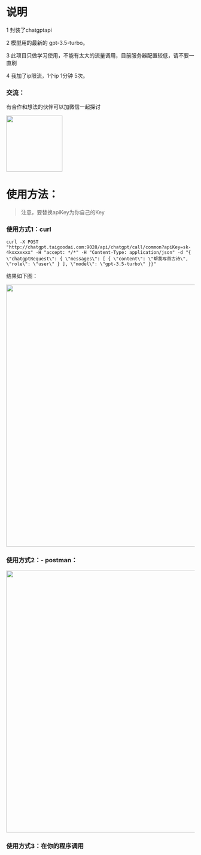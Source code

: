 # 说明
1 封装了chatgptapi

2 模型用的最新的 gpt-3.5-turbo。

3 此项目只做学习使用，不能有太大的流量调用，目前服务器配置较低，请不要一直刷

4 我加了ip限流，1个ip 1分钟 5次。

### 交流：
有合作和想法的伙伴可以加微信一起探讨

 <img src="https://user-images.githubusercontent.com/10082030/222692165-c91396fb-8062-473e-b083-c201fa19e9f1.png" width="150">


# 使用方法：
> 注意，要替换apiKey为你自己的Key
### 使用方式1：curl
```
curl -X POST "http://chatgpt.taigoodai.com:9028/api/chatgpt/call/common?apiKey=sk-4kxxxxxxx" -H "accept: */*" -H "Content-Type: application/json" -d "{ \"chatgptRequest\": { \"messages\": [ { \"content\": \"帮我写首古诗\", \"role\": \"user\" } ], \"model\": \"gpt-3.5-turbo\" }}"

```

结果如下图：

 <img src="https://user-images.githubusercontent.com/10082030/222701499-b1b31636-26e9-4489-8a02-19ae1e9c8193.png" width="700">



### 使用方式2：- postman：
 <img src="https://user-images.githubusercontent.com/10082030/222691557-e3f95750-9a96-4df6-b259-0c608f9d2dfd.png" width="700">


### 使用方式3：在你的程序调用
